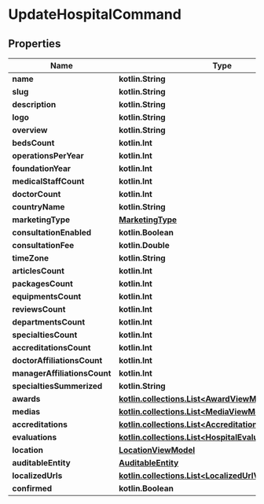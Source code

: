 
# UpdateHospitalCommand

## Properties
Name | Type | Description | Notes
------------ | ------------- | ------------- | -------------
**name** | **kotlin.String** |  |  [optional]
**slug** | **kotlin.String** |  |  [optional]
**description** | **kotlin.String** |  |  [optional]
**logo** | **kotlin.String** |  |  [optional]
**overview** | **kotlin.String** |  |  [optional]
**bedsCount** | **kotlin.Int** |  |  [optional]
**operationsPerYear** | **kotlin.Int** |  |  [optional]
**foundationYear** | **kotlin.Int** |  |  [optional]
**medicalStaffCount** | **kotlin.Int** |  |  [optional]
**doctorCount** | **kotlin.Int** |  |  [optional]
**countryName** | **kotlin.String** |  |  [optional]
**marketingType** | [**MarketingType**](MarketingType.md) |  |  [optional]
**consultationEnabled** | **kotlin.Boolean** |  |  [optional]
**consultationFee** | **kotlin.Double** |  |  [optional]
**timeZone** | **kotlin.String** |  |  [optional]
**articlesCount** | **kotlin.Int** |  |  [optional]
**packagesCount** | **kotlin.Int** |  |  [optional]
**equipmentsCount** | **kotlin.Int** |  |  [optional]
**reviewsCount** | **kotlin.Int** |  |  [optional]
**departmentsCount** | **kotlin.Int** |  |  [optional]
**specialtiesCount** | **kotlin.Int** |  |  [optional]
**accreditationsCount** | **kotlin.Int** |  |  [optional]
**doctorAffiliationsCount** | **kotlin.Int** |  |  [optional]
**managerAffiliationsCount** | **kotlin.Int** |  |  [optional]
**specialtiesSummerized** | **kotlin.String** |  |  [optional]
**awards** | [**kotlin.collections.List&lt;AwardViewModel&gt;**](AwardViewModel.md) |  |  [optional]
**medias** | [**kotlin.collections.List&lt;MediaViewModel&gt;**](MediaViewModel.md) |  |  [optional]
**accreditations** | [**kotlin.collections.List&lt;AccreditationViewModel&gt;**](AccreditationViewModel.md) |  |  [optional]
**evaluations** | [**kotlin.collections.List&lt;HospitalEvaluationViewModel&gt;**](HospitalEvaluationViewModel.md) |  |  [optional]
**location** | [**LocationViewModel**](LocationViewModel.md) |  |  [optional]
**auditableEntity** | [**AuditableEntity**](AuditableEntity.md) |  |  [optional]
**localizedUrls** | [**kotlin.collections.List&lt;LocalizedUrlViewModel&gt;**](LocalizedUrlViewModel.md) |  |  [optional]
**confirmed** | **kotlin.Boolean** |  |  [optional]



